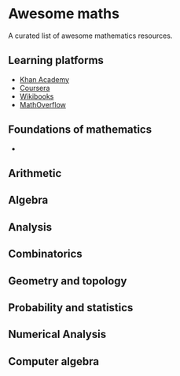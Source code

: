 # Awesome maths

A curated list of awesome mathematics resources.

## Learning platforms

* [Khan Academy](https://www.khanacademy.org/math)
* [Coursera](https://www.coursera.org/courses?query=mathematics&languages=en)
* [Wikibooks](https://en.wikibooks.org/wiki/Wikibooks:Mathematics_bookshelf)
* [MathOverflow](http://mathoverflow.net/)

## Foundations of mathematics

* []()

## Arithmetic

## Algebra

## Analysis

## Combinatorics

## Geometry and topology

## Probability and statistics

## Numerical Analysis

## Computer algebra
